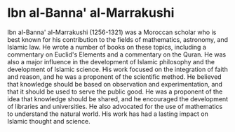 # Ibn al-Banna' al-Marrakushi

Ibn al-Banna' al-Marrakushi (1256-1321) was a Moroccan scholar who is best known for his contribution to the fields of mathematics, astronomy, and Islamic law. He wrote a number of books on these topics, including a commentary on Euclid's Elements and a commentary on the Quran. He was also a major influence in the development of Islamic philosophy and the development of Islamic science. His work focused on the integration of faith and reason, and he was a proponent of the scientific method. He believed that knowledge should be based on observation and experimentation, and that it should be used to serve the public good. He was a proponent of the idea that knowledge should be shared, and he encouraged the development of libraries and universities. He also advocated for the use of mathematics to understand the natural world. His work has had a lasting impact on Islamic thought and science.
